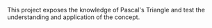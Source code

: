 This project exposes the knowledge of Pascal's Triangle and test the understanding and application of the concept.
